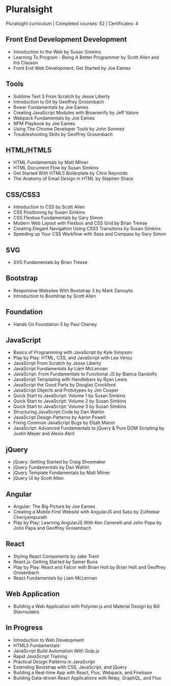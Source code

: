 # Pluralsight
Pluralsight curriculum | Completed courses: 52 | Certificates: 4

## Front End Development Development
- Introduction to the Web by Susan Simkins
- Learning To Program - Being A Better Programmer by Scott Allen and Iris Classon
- Front End Web Development: Get Started by Joe Eames

## Tools
- Sublime Text 3 From Scratch by Jesse Liberty
- Introduction to Git by Geoffrey Grosenbach
- Bower Fundamentals by Joe Eames
- Creating JavaScript Modules with Browserify by Jeff Valore
- Webpack Fundamentals by Joe Eames
- NPM Playbook by Joe Eames
- Using The Chrome Developer Tools by John Sonmez
- Troubleshooting Skills by Geoffrey Grosenbach

## HTML/HTML5
- HTML Fundamentals by Matt Milner
- HTML Document Flow by Susan Simkins
- Get Started With HTML5 Boilerplate by Chris Reynolds
- The Anatomy of Email Design in HTML by Stephen Sharp

## CSS/CSS3
- Introduction to CSS by Scott Allen
- CSS Positioning by Susan Simkins
- CSS Flexbox Fundamentals by Gary Simon
- Modern Web Layout with Flexbox and CSS Grid by Brian Treese
- Creating Elegant Navigation Using CSS3 Transitions by Susan Simkins
- Speeding up Your CSS Workflow with Sass and Compass by Gary Simon

## SVG
- SVG Fundamentals by Brian Treese

## Bootstrap
- Responsive Websites With Bootstrap 3 by Mark Zamoyta
- Introduction to Bootstrap by Scott Allen

## Foundation
- Hands On Foundation 5 by Paul Cheney

## JavaScript
- Basics of Programming with JavaScript by Kyle Simpson
- Play by Play: HTML, CSS, and JavaScript with Lea Verou
- JavaScript From Scratch by Jesse Liberty
- JavaScript Fundamentals by Liam McLennan
- JavaScript: From Fundamentals to Functional JS by Bianca Gandolfo
- JavaScript Templating with Handlebars by Ryan Lewis
- JavaScript the Good Parts by Douglas Crockford
- JavaScript Objects and Prototypes by Jim Cooper
- Quick Start to JavaScript: Volume 1 by Susan Simkins
- Quick Start to JavaScript: Volume 2 by Susan Simkins
- Quick Start to JavaScript: Volume 3 by Susan Simkins
- Structuring JavaScript Code by Dan Wahlin
- JavaScript Design Patterns by Aaron Powell
- Fixing Common JavaScript Bugs by Elijah Manor
- JavaScript: Advanced Fundamentals to jQuery & Pure DOM Scripting by Justin Meyer and Alexis Abril

## jQuery
- jQuery: Getting Started by Craig Shoemaker
- jQuery Fundamentals by Dan Wahlin
- jQuery Template Fundamentals by Matt Milner
- jQuery UI by Scott Allen

## Angular
- Angular: The Big Picture by Joe Eames
- Creating a Mobile First Website with AngularJS and Sass by Zulfeekar Cheriyampurath
- Play by Play: Learning AngularJS With Ken Cenerelli and John Papa by John Papa and Geoffrey Grosenbach

## React
- Styling React Components by Jake Trent
- React.js: Getting Started by Samer Buna
- Play by Play: React and Falcor with Brian Holt by Brian Holt and Geoffrey Grosenbach
- React Fundamentals by Liam McLennan

## Web Application
- Building a Web Application with Polymer.js and Material Design by Bill Stavroulakis

## In Progress
- Introduction to Web Development
- HTML5 Fundamentals
- JavaScript Build Automation  With Gulp.js
- Rapid JavaScript Training
- Practical Design Patterns in JavaScript
- Extending Bootstrap with CSS, JavaScript, and jQuery
- Building a Real-time App with React, Flux, Webpack, and Firebase
- Building Data-driven React Applications with Relay, GraphQL, and Flux
